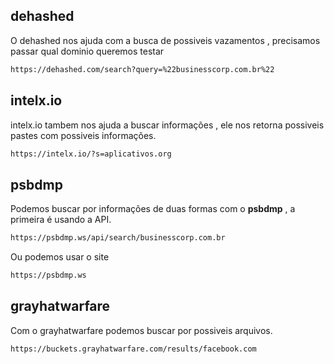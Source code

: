 
## dehashed
O dehashed nos ajuda com a busca de possiveis vazamentos , precisamos passar qual dominio queremos testar 
```sh
https://dehashed.com/search?query=%22businesscorp.com.br%22
```

## intelx.io
intelx.io tambem nos ajuda a buscar informações , ele nos retorna possiveis pastes com possiveis informações.
```sh
https://intelx.io/?s=aplicativos.org
```

## psbdmp
Podemos buscar por informações de duas formas com o **psbdmp** , a primeira é usando a API.
```sh
https://psbdmp.ws/api/search/businesscorp.com.br
```

Ou podemos usar o site
```sh
https://psbdmp.ws
```

## grayhatwarfare
Com o grayhatwarfare podemos buscar por possiveis arquivos.

```sh
https://buckets.grayhatwarfare.com/results/facebook.com
```